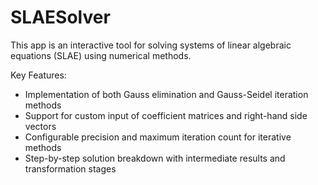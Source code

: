 # SLAESolver
This app is an interactive tool for solving systems of linear algebraic equations (SLAE) using numerical methods.

Key Features:

- Implementation of both Gauss elimination and Gauss-Seidel iteration methods
- Support for custom input of coefficient matrices and right-hand side vectors
- Configurable precision and maximum iteration count for iterative methods
- Step-by-step solution breakdown with intermediate results and transformation stages